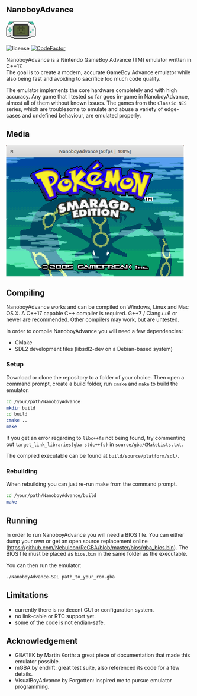 <h2>NanoboyAdvance</h2>

![logo](media/logo_cropped.png)

![license](https://img.shields.io/github/license/fleroviux/NanoboyAdvance)
[![CodeFactor](https://www.codefactor.io/repository/github/fleroviux/NanoboyAdvance/badge)](https://www.codefactor.io/repository/github/fleroviux/NanoboyAdvance)

NanoboyAdvance is a Nintendo GameBoy Advance (TM) emulator written in C++17.<br>
The goal is to create a modern, accurate GameBoy Advance emulator while also being fast
and avoiding to sacrifice too much code quality.

The emulator implements the core hardware completely and with high accuracy.
Any game that I tested so far goes in-game in NanoboyAdvance, almost all of them without known issues.
The games from the `Classic NES` series, which are troublesome to emulate and abuse a variety of edge-cases and undefined behaviour, are emulated properly. 

## Media

![screenshot1](media/screenshot1.png)

## Compiling

NanoboyAdvance works and can be compiled on Windows, Linux and Mac OS X.
A C++17 capable C++ compiler is required. G++7 / Clang++6 or newer are recommended.
Other compilers may work, but are untested.

In order to compile NanoboyAdvance you will need a few dependencies:
- CMake
- SDL2 development files (libsdl2-dev on a Debian-based system)

### Setup

Download or clone the repository to a folder of your choice.
Then open a command prompt, create a build folder, run `cmake` and `make` to build the emulator.
```bash
cd /your/path/NanoboyAdvance
mkdir build
cd build
cmake ..
make
```

If you get an error regarding to `libc++fs` not being found, try commenting out `target_link_libraries(gba stdc++fs)` in `source/gba/CMakeLists.txt`.

The compiled executable can be found at `build/source/platform/sdl/`.

### Rebuilding

When rebuilding you can just re-run make from the command prompt.
```bash
cd /your/path/NanoboyAdvance/build
make
```

## Running

In order to run NanoboyAdvance you will need a BIOS file.
You can either dump your own or get an open source replacement online (https://github.com/Nebuleon/ReGBA/blob/master/bios/gba_bios.bin).
The BIOS file must be placed as `bios.bin` in the same folder as the executable.

You can then run the emulator:
```bash
./NanoboyAdvance-SDL path_to_your_rom.gba
```

## Limitations
- currently there is no decent GUI or configuration system.
- no link-cable or RTC support yet.
- some of the code is not endian-safe.

## Acknowledgement

- GBATEK by Martin Korth: a great piece of documentation that made this emulator possible.
- mGBA by endrift: great test suite, also referenced its code for a few details.
- VisualBoyAdvance by Forgotten: inspired me to pursue emulator programming.
